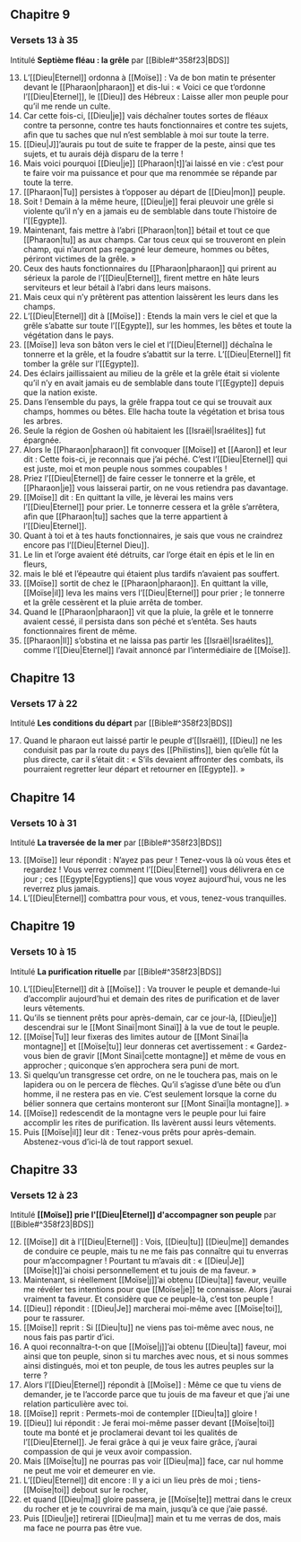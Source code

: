 ## Chapitre 9
### Versets 13 à 35
Intitulé **Septième fléau : la grêle** par [[Bible#^358f23|BDS]]

13) L’[[Dieu|Eternel]] ordonna à [[Moïse]] : Va de bon matin te présenter devant le [[Pharaon|pharaon]] et dis-lui : « Voici ce que t’ordonne l’[[Dieu|Eternel]], le [[Dieu]] des Hébreux : Laisse aller mon peuple pour qu’il me rende un culte.
14) Car cette fois-ci, [[Dieu|je]] vais déchaîner toutes sortes de fléaux contre ta personne, contre tes hauts fonctionnaires et contre tes sujets, afin que tu saches que nul n’est semblable à moi sur toute la terre.
15) [[Dieu|J]]’aurais pu tout de suite te frapper de la peste, ainsi que tes sujets, et tu aurais déjà disparu de la terre !
16) Mais voici pourquoi [[Dieu|je]] [[Pharaon|t]]’ai laissé en vie : c’est pour te faire voir ma puissance et pour que ma renommée se répande par toute la terre.
17) [[Pharaon|Tu]] persistes à t’opposer au départ de [[Dieu|mon]] peuple.
18) Soit ! Demain à la même heure, [[Dieu|je]] ferai pleuvoir une grêle si violente qu’il n’y en a jamais eu de semblable dans toute l’histoire de l’[[Egypte]].
19) Maintenant, fais mettre à l’abri [[Pharaon|ton]] bétail et tout ce que [[Pharaon|tu]] as aux champs. Car tous ceux qui se trouveront en plein champ, qui n’auront pas regagné leur demeure, hommes ou bêtes, périront victimes de la grêle. »
20) Ceux des hauts fonctionnaires du [[Pharaon|pharaon]] qui prirent au sérieux la parole de l’[[Dieu|Eternel]], firent mettre en hâte leurs serviteurs et leur bétail à l’abri dans leurs maisons.
21) Mais ceux qui n’y prêtèrent pas attention laissèrent les leurs dans les champs.
22) L’[[Dieu|Eternel]] dit à [[Moïse]] : Etends la main vers le ciel et que la grêle s’abatte sur toute l’[[Egypte]], sur les hommes, les bêtes et toute la végétation dans le pays.
23) [[Moïse]] leva son bâton vers le ciel et l’[[Dieu|Eternel]] déchaîna le tonnerre et la grêle, et la foudre s’abattit sur la terre. L’[[Dieu|Eternel]] fit tomber la grêle sur l’[[Egypte]].
24) Des éclairs jaillissaient au milieu de la grêle et la grêle était si violente qu’il n’y en avait jamais eu de semblable dans toute l’[[Egypte]] depuis que la nation existe.
25) Dans l’ensemble du pays, la grêle frappa tout ce qui se trouvait aux champs, hommes ou bêtes. Elle hacha toute la végétation et brisa tous les arbres.
26) Seule la région de Goshen où habitaient les [[Israël|Israélites]] fut épargnée.
27) Alors le [[Pharaon|pharaon]] fit convoquer [[Moïse]] et [[Aaron]] et leur dit : Cette fois-ci, je reconnais que j’ai péché. C’est l’[[Dieu|Eternel]] qui est juste, moi et mon peuple nous sommes coupables !
28) Priez l’[[Dieu|Eternel]] de faire cesser le tonnerre et la grêle, et [[Pharaon|je]] vous laisserai partir, on ne vous retiendra pas davantage.
29) [[Moïse]] dit : En quittant la ville, je lèverai les mains vers l’[[Dieu|Eternel]] pour prier. Le tonnerre cessera et la grêle s’arrêtera, afin que [[Pharaon|tu]] saches que la terre appartient à l’[[Dieu|Eternel]].
30) Quant à toi et à tes hauts fonctionnaires, je sais que vous ne craindrez encore pas l’[[Dieu|Eternel Dieu]].
31) Le lin et l’orge avaient été détruits, car l’orge était en épis et le lin en fleurs,
32) mais le blé et l’épeautre qui étaient plus tardifs n’avaient pas souffert.
33) [[Moïse]] sortit de chez le [[Pharaon|pharaon]]. En quittant la ville, [[Moïse|il]] leva les mains vers l’[[Dieu|Eternel]] pour prier ; le tonnerre et la grêle cessèrent et la pluie arrêta de tomber.
34) Quand le [[Pharaon|pharaon]] vit que la pluie, la grêle et le tonnerre avaient cessé, il persista dans son péché et s’entêta. Ses hauts fonctionnaires firent de même.
35) [[Pharaon|Il]] s’obstina et ne laissa pas partir les [[Israël|Israélites]], comme l’[[Dieu|Eternel]] l’avait annoncé par l’intermédiaire de [[Moïse]].
## Chapitre 13
### Versets 17 à 22
Intitulé **Les conditions du départ** par [[Bible#^358f23|BDS]]

17) Quand le pharaon eut laissé partir le peuple d’[[Israël]], [[Dieu]] ne les conduisit pas par la route du pays des [[Philistins]], bien qu’elle fût la plus directe, car il s’était dit : « S’ils devaient affronter des combats, ils pourraient regretter leur départ et retourner en [[Egypte]]. »

## Chapitre 14
### Versets 10 à 31
Intitulé **La traversée de la mer** par [[Bible#^358f23|BDS]]

13) [[Moïse]] leur répondit : N’ayez pas peur ! Tenez-vous là où vous êtes et regardez ! Vous verrez comment l’[[Dieu|Eternel]] vous délivrera en ce jour ; ces [[Egypte|Egyptiens]] que vous voyez aujourd’hui, vous ne les reverrez plus jamais.
14) L’[[Dieu|Eternel]] combattra pour vous, et vous, tenez-vous tranquilles.
## Chapitre 19
### Versets 10 à 15
Intitulé **La purification rituelle** par [[Bible#^358f23|BDS]]

10) L’[[Dieu|Eternel]] dit à [[Moïse]] : Va trouver le peuple et demande-lui d’accomplir aujourd’hui et demain des rites de purification et de laver leurs vêtements.
11) Qu’ils se tiennent prêts pour après-demain, car ce jour-là, [[Dieu|je]] descendrai sur le [[Mont Sinaï|mont Sinaï]] à la vue de tout le peuple.
12) [[Moïse|Tu]] leur fixeras des limites autour de [[Mont Sinaï|la montagne]] et [[Moïse|tu]] leur donneras cet avertissement : « Gardez-vous bien de gravir [[Mont Sinaï|cette montagne]] et même de vous en approcher ; quiconque s’en approchera sera puni de mort.
13) Si quelqu’un transgresse cet ordre, on ne le touchera pas, mais on le lapidera ou on le percera de flèches. Qu’il s’agisse d’une bête ou d’un homme, il ne restera pas en vie. C’est seulement lorsque la corne du bélier sonnera que certains monteront sur [[Mont Sinaï|la montagne]]. »
14) [[Moïse]] redescendit de la montagne vers le peuple pour lui faire accomplir les rites de purification. Ils lavèrent aussi leurs vêtements.
15) Puis [[Moïse|il]] leur dit : Tenez-vous prêts pour après-demain. Abstenez-vous d’ici-là de tout rapport sexuel.
## Chapitre 33
### Versets 12 à 23
Intitulé **[[Moïse]] prie l'[[Dieu|Eternel]] d'accompagner son peuple** par [[Bible#^358f23|BDS]]

12) [[Moïse]] dit à l’[[Dieu|Eternel]] : Vois, [[Dieu|tu]] [[Dieu|me]] demandes de conduire ce peuple, mais tu ne me fais pas connaître qui tu enverras pour m’accompagner ! Pourtant tu m’avais dit : « [[Dieu|Je]] [[Moïse|t]]’ai choisi personnellement et tu jouis de ma faveur. »
13) Maintenant, si réellement [[Moïse|j]]’ai obtenu [[Dieu|ta]] faveur, veuille me révéler tes intentions pour que [[Moïse|je]] te connaisse. Alors j’aurai vraiment ta faveur. Et considère que ce peuple-là, c’est ton peuple !
14) [[Dieu]] répondit : [[Dieu|Je]] marcherai moi-même avec [[Moïse|toi]], pour te rassurer.
15) [[Moïse]] reprit : Si [[Dieu|tu]] ne viens pas toi-même avec nous, ne nous fais pas partir d’ici.
16) A quoi reconnaîtra-t-on que [[Moïse|j]]’ai obtenu [[Dieu|ta]] faveur, moi ainsi que ton peuple, sinon si tu marches avec nous, et si nous sommes ainsi distingués, moi et ton peuple, de tous les autres peuples sur la terre ?
17) Alors l’[[Dieu|Eternel]] répondit à [[Moïse]] : Même ce que tu viens de demander, je te l’accorde parce que tu jouis de ma faveur et que j’ai une relation particulière avec toi.
18) [[Moïse]] reprit : Permets-moi de contempler [[Dieu|ta]] gloire !
19) [[Dieu]] lui répondit : Je ferai moi-même passer devant [[Moïse|toi]] toute ma bonté et je proclamerai devant toi les qualités de l’[[Dieu|Eternel]]. Je ferai grâce à qui je veux faire grâce, j’aurai compassion de qui je veux avoir compassion.
20) Mais [[Moïse|tu]] ne pourras pas voir [[Dieu|ma]] face, car nul homme ne peut me voir et demeurer en vie.
21) L’[[Dieu|Eternel]] dit encore : Il y a ici un lieu près de moi ; tiens-[[Moïse|toi]] debout sur le rocher,
22) et quand [[Dieu|ma]] gloire passera, je [[Moïse|te]] mettrai dans le creux du rocher et je te couvrirai de ma main, jusqu’à ce que j’aie passé.
23) Puis [[Dieu|je]] retirerai [[Dieu|ma]] main et tu me verras de dos, mais ma face ne pourra pas être vue.